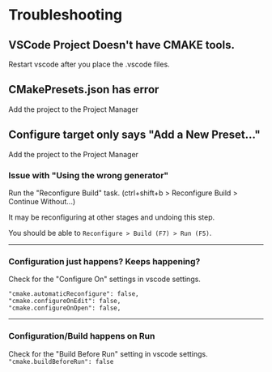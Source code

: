 # Troubleshooting

## VSCode Project Doesn't have CMAKE tools.
Restart vscode after you place the .vscode files.

## CMakePresets.json has error
Add the project to the Project Manager

## Configure target only says "Add a New Preset..."
Add the project to the Project Manager

### Issue with "Using the wrong generator"
Run the "Reconfigure Build" task. (ctrl+shift+b > Reconfigure Build > Continue Without...)

It may be reconfiguring at other stages and undoing this step.

You should be able to `Reconfigure > Build (F7) > Run (F5)`.

---------

### Configuration just happens? Keeps happening?
Check for the "Configure On" settings in vscode settings.

```
"cmake.automaticReconfigure": false,
"cmake.configureOnEdit": false,
"cmake.configureOnOpen": false,
```
---------

### Configuration/Build happens on Run
Check for the "Build Before Run" setting in vscode settings.
`"cmake.buildBeforeRun": false`